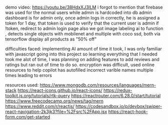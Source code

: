 

demo video:
https://youtu.be/38HdxXJ3lLM
i forgot to mention that firebase was used for the normal users while admin is hardcoded into db
admin dashboard is for admin only, once admin logs in correctly, he is assigned a token for 1 day, that token is used to verify that the current user is admin if !token, redirect to admin login page
also we got image labeling ai to function , detects single objects with mobilenet and multiple with coco ssd, both via tensorflow
display all products as "50% off"

difficulties faced:
implementing AI 
amount of time it took, I was only familiar with javascript going into this project so learning everything that I needed took me alot of time, I was planning on adding features to add reviews and ratings but ran out of time to do so. 
encryption was difficult, used online resources to help
copilot has autofilled incorrect varible names multiple times leading to errors

resources used: 
https://www.mongodb.com/resources/languages/mern-stack
https://react-icons.github.io/react-icons/
https://redux-toolkit.js.org/tutorials/rtk-query
https://reactrouter.com/6.28.0/start/tutorial
https://www.freecodecamp.org/news/tag/mern
https://www.reddit.com/r/reactjs/
https://codesandbox.io/p/devbox/swiper-react-navigation-2k3jk3?file=%2Fsrc%2FApp.jsx
https://react-hook-form.com/get-started





